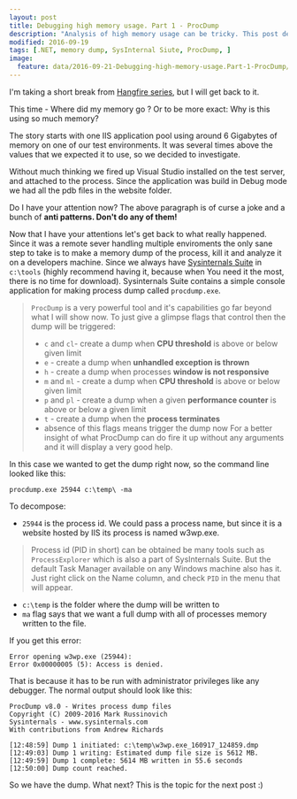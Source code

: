 ```yaml
---
layout: post
title: Debugging high memory usage. Part 1 - ProcDump 
description: "Analysis of high memory usage can be tricky. This post describes the first steps needed in most cases - how to create a memory dump of the process."
modified: 2016-09-19
tags: [.NET, memory dump, SysInternal Siute, ProcDump, ]
image:
  feature: data/2016-09-21-Debugging-high-memory-usage.Part-1-ProcDump/logo.png
---
```


I'm taking a short break from [Hangfire series](/Don't-do-it/), but I will get back to it.

This time - Where did my memory go ? Or to be more exact: Why is this using so much memory?

The story starts with one IIS application pool using around 6 Gigabytes of memory on one of our test environments. It was several times above the values that we expected it to use, so we decided to investigate.

Without much thinking we fired up Visual Studio installed on the test server, and attached to the process. Since the application was build in Debug mode we had all the pdb files in the website folder. 

Do I have your attention now? The above paragraph is of curse a joke and a bunch of **anti patterns. Don't do any of them!**

<!--MORE-->
Now that I have your attentions let's get back to what really happened. Since it was a remote sever handling multiple enviroments the only sane step to take is to make a memory dump of the process, kill it and analyze it on a developers machine. Since we always have [Sysinternals Suite](https://technet.microsoft.com/en-us/sysinternals/bb842062.aspx?f=255&MSPPError=-2147217396) in `c:\tools` (highly recommend having it, because when You need it the most, there is no time for download). Sysinternals Suite contains a simple console application for making process dump called `procdump.exe`. 

> `ProcDump` is a very powerful tool and it's capabilities go far beyond what I will show now. To just give a glimpse flags that control then the dump will be triggered:
>
> - `c` and `cl`- create a dump when **CPU threshold** is above or below given limit
> - `e` -  create a dump when **unhandled exception is thrown**
> - `h` - create a dump when processes **window is not responsive**
> - `m` and `ml` -  create a dump when **CPU threshold** is above or below given limit
> - `p` and `pl` - create a dump when a given **performance counter** is above or below a given limit
> - `t` - create a dump when the **process terminates**
> - absence of this flags means trigger the dump now
> For a better insight of what ProcDump can do fire it up without any arguments and it will display a very good help.

In this case we wanted to get the dump right now, so the command line looked like this:

``` shell
procdump.exe 25944 c:\temp\ -ma
```  

To decompose:

- `25944` is the process id. We could pass a process name, but since it is a website hosted by IIS its process is named w3wp.exe.

> Process id (PID in short) can be obtained be many tools such as `ProcessExplorer` which is also a part of SysInternals Suite. But the default Task Manager available on any Windows machine also has it. 
> Just right click on the Name column, and check `PID` in the menu that will appear.

- `c:\temp` is the folder where the dump will be written to 
- `ma` flag says that we want a full dump with all of processes memory written to the file.

If you get this error:

``` shell
Error opening w3wp.exe (25944):
Error 0x00000005 (5): Access is denied.
```

That is because it has to be run with administrator privileges like any debugger. The normal output should look like this:

``` shell
ProcDump v8.0 - Writes process dump files
Copyright (C) 2009-2016 Mark Russinovich
Sysinternals - www.sysinternals.com
With contributions from Andrew Richards

[12:48:59] Dump 1 initiated: c:\temp\w3wp.exe_160917_124859.dmp
[12:49:03] Dump 1 writing: Estimated dump file size is 5612 MB.
[12:49:59] Dump 1 complete: 5614 MB written in 55.6 seconds
[12:50:00] Dump count reached.
```
  
So we have the dump. What next? This is the topic for the next post :)